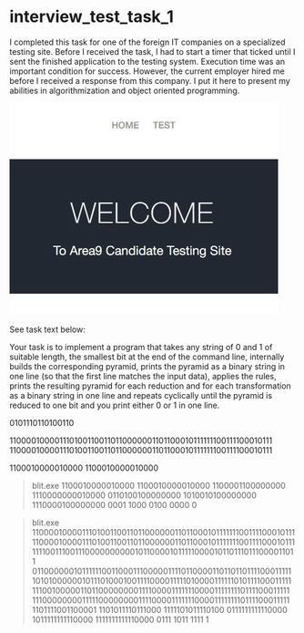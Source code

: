 # interview_test_task_1
I completed this task for one of the foreign IT companies on a specialized testing site. Before I received the task, I had to start a timer that ticked until I sent the finished application to the testing system. Execution time was an important condition for success. However, the current employer hired me before I received a response from this company.
I put it here to present my abilities in algorithmization and object oriented programming.

![Screenshot](screenshot.jpg)

See task text below:

Your task is to implement a program that takes any string of 0 and 1 of suitable length, the smallest bit at the end of the command line, internally builds the corresponding pyramid, prints the pyramid as a binary string in one line (so that the first line matches the input data), applies the rules, prints the resulting pyramid for each reduction and for each transformation as a binary string in one line and repeats cyclically until the pyramid is reduced to one bit and you print either 0 or 1 in one line.

0101110110100110

1100001000011101001100110110000001101100010111111100111100010111
1100001000011101001100110110000001101100010111111100111100010111

1100010000010000
1100010000010000

>blit.exe 1100010000010000
1100010000010000
1100001100000000
1110000000010000
0110100100000000
1010010100000000
1110000100000000
0001
1000
0100
0000
0

>blit.exe 1100001000011101001100110110000001101100010111111100111100010111
1100001000011101001100110110000001101100010111111100111100010111
1111001110011100000000001011000010111110000101101110111000011011
0110000001011111100110001110000011110110000110110110111100011111
1010100000010111010001001111000011111010000111111010111100011111
1110010000011011000000001111000011111110000111111110111100011111
1110000000011111000000001111000011111110000111111110111100011111
1101111001100001
1101011110111000
1111101011110100
0111111111110000
1011111111110000
1111111111110000
0111
1011
1111
1